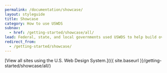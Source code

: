 ```yaml
---
permalink: /documentation/showcase/
layout: styleguide
title: Showcase
category: How to use USWDS
subnav:
  - href: /getting-started/showcase/all/
lead: Federal, state, and local governments used USWDS to help build over 100 government websites. Below is a selection of sites that showcase what can be accomplished by using USWDS.
redirect_from:
  - /getting-started/showcase/
---
```


[View all sites using the U.S. Web Design System.]({{ site.baseurl }}/getting-started/showcase/all/)

